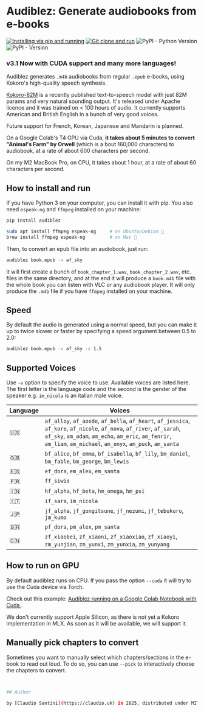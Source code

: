 # Audiblez: Generate  audiobooks from e-books 

[![Installing via pip and running](https://github.com/santinic/audiblez/actions/workflows/pip-install.yaml/badge.svg)](https://github.com/santinic/audiblez/actions/workflows/pip-install.yaml)
[![Git clone and run](https://github.com/santinic/audiblez/actions/workflows/git-clone-and-run.yml/badge.svg)](https://github.com/santinic/audiblez/actions/workflows/git-clone-and-run.yml)
![PyPI - Python Version](https://img.shields.io/pypi/pyversions/audiblez)
![PyPI - Version](https://img.shields.io/pypi/v/audiblez)

### v3.1 Now with CUDA support and many more languages!

Audiblez generates `.m4b` audiobooks from regular `.epub` e-books,
using Kokoro's high-quality speech synthesis.

[Kokoro-82M](https://huggingface.co/hexgrad/Kokoro-82M) is a recently published text-to-speech model with just 82M params and very natural sounding output.
It's released under Apache licence and it was trained on < 100 hours of audio.
It currently supports American and British English in a bunch of very good voices. 

Future support for French, Korean, Japanese and Mandarin is planned.

On a Google Colab's T4 GPU via Cuda, **it takes about 5 minutes to convert "Animal's Farm" by Orwell** (which is a bout 160,000 characters) to audiobook, at a rate of about 600 characters per second.

On my M2 MacBook Pro, on CPU, it takes about 1 hour, at a rate of about 60 characters per second.

## How to install and run

If you have Python 3 on your computer, you can install it with pip.
You also need `espeak-ng` and `ffmpeg` installed on your machine:

```bash
pip install audiblez

sudo apt install ffmpeg espeak-ng     # on Ubuntu/Debian 🐧
brew install ffmpeg espeak-ng         # on Mac 🍏
```

Then, to convert an epub file into an audiobook, just run:

```bash
audiblez book.epub -v af_sky
```

It will first create a bunch of `book_chapter_1.wav`, `book_chapter_2.wav`, etc. files in the same directory,
and at the end it will produce a `book.m4b` file with the whole book you can listen with VLC or any
audiobook player.
It will only produce the `.m4b` file if you have `ffmpeg` installed on your machine.

## Speed

By default the audio is generated using a normal speed, but you can make it up to twice slower or faster by specifying a speed argument between 0.5 to 2.0:

```bash
audiblez book.epub -v af_sky -s 1.5
```

## Supported Voices

Use `-v` option to specify the voice to use. Available voices are listed here. 
The first letter is the language code and the second is the gender of the speaker e.g. `im_nicola` is an italian male voice.

| Language | Voices |
|----------|--------|
| 🇺🇸 | `af_alloy`, `af_aoede`, `af_bella`, `af_heart`, `af_jessica`, `af_kore`, `af_nicole`, `af_nova`, `af_river`, `af_sarah`, `af_sky`, `am_adam`, `am_echo`, `am_eric`, `am_fenrir`, `am_liam`, `am_michael`, `am_onyx`, `am_puck`, `am_santa` |
| 🇬🇧 | `bf_alice`, `bf_emma`, `bf_isabella`, `bf_lily`, `bm_daniel`, `bm_fable`, `bm_george`, `bm_lewis` |
| 🇪🇸 | `ef_dora`, `em_alex`, `em_santa` |
| 🇫🇷 | `ff_siwis` |
| 🇮🇳 | `hf_alpha`, `hf_beta`, `hm_omega`, `hm_psi` |
| 🇮🇹 | `if_sara`, `im_nicola` |
| 🇯🇵 | `jf_alpha`, `jf_gongitsune`, `jf_nezumi`, `jf_tebukuro`, `jm_kumo` |
| 🇧🇷 | `pf_dora`, `pm_alex`, `pm_santa` |
| 🇨🇳 | `zf_xiaobei`, `zf_xiaoni`, `zf_xiaoxiao`, `zf_xiaoyi`, `zm_yunjian`, `zm_yunxi`, `zm_yunxia`, `zm_yunyang` |


## How to run on GPU

By default audiblez runs on CPU. If you pass the option `--cuda` it will try to use the Cuda device via Torch.

Check out this example: [Audiblez running on a Google Colab Notebook with Cuda ](https://colab.research.google.com/drive/164PQLowogprWQpRjKk33e-8IORAvqXKI?usp=sharing]).

We don't currently support Apple Silicon, as there is not yet a Kokoro implementation in MLX. As soon as it will be available, we will support it.

## Manually pick chapters to convert

Sometimes you want to manually select which chapters/sections in the e-book to read out loud.
To do so, you can use `--pick` to interactively choose the chapters to convert.

```bash


## Author

by [Claudio Santini](https://claudio.uk) in 2025, distributed under MIT licence.

